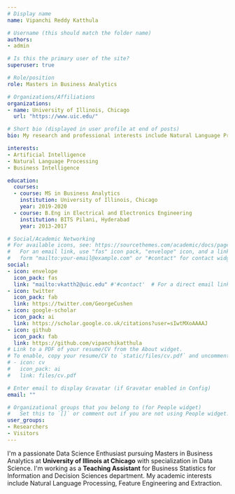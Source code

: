 ```yaml
---
# Display name
name: Vipanchi Reddy Katthula

# Username (this should match the folder name)
authors:
- admin

# Is this the primary user of the site?
superuser: true

# Role/position
role: Masters in Business Analytics

# Organizations/Affiliations
organizations:
- name: University of Illinois, Chicago
  url: "https://www.uic.edu/"

# Short bio (displayed in user profile at end of posts)
bio: My research and professional interests include Natural Language Processing, Data Science and Deep Learning.

interests:
- Artificial Intelligence
- Natural Language Processing
- Business Intelligence

education:
  courses:
  - course: MS in Business Analytics
    institution: University of Illinois, Chicago
    year: 2019-2020
  - course: B.Eng in Electrical and Electronics Engineering
    institution: BITS Pilani, Hyderabad
    year: 2013-2017

# Social/Academic Networking
# For available icons, see: https://sourcethemes.com/academic/docs/page-builder/#icons
#   For an email link, use "fas" icon pack, "envelope" icon, and a link in the
#   form "mailto:your-email@example.com" or "#contact" for contact widget.
social:
- icon: envelope
  icon_pack: fas
  link: "mailto:vkatth2@uic.edu" #'#contact'  # For a direct email link, use "mailto:vkatth2@uic.edu".
- icon: twitter
  icon_pack: fab
  link: https://twitter.com/GeorgeCushen
- icon: google-scholar
  icon_pack: ai
  link: https://scholar.google.co.uk/citations?user=sIwtMXoAAAAJ
- icon: github
  icon_pack: fab
  link: https://github.com/vipanchikatthula
# Link to a PDF of your resume/CV from the About widget.
# To enable, copy your resume/CV to `static/files/cv.pdf` and uncomment the lines below.
# - icon: cv
#   icon_pack: ai
#   link: files/cv.pdf

# Enter email to display Gravatar (if Gravatar enabled in Config)
email: ""

# Organizational groups that you belong to (for People widget)
#   Set this to `[]` or comment out if you are not using People widget.
user_groups:
- Researchers
- Visitors
---
```


I'm a passionate Data Science Enthusiast pursuing Masters in Business Analytics at **University of Illinois at Chicago** with specialization in Data Science. I'm working as a **Teaching Assistant** for Business Statistics for Information and Decision Sciences department. My academic interests include Natural Language Processing, Feature Engineering and Extraction. 
